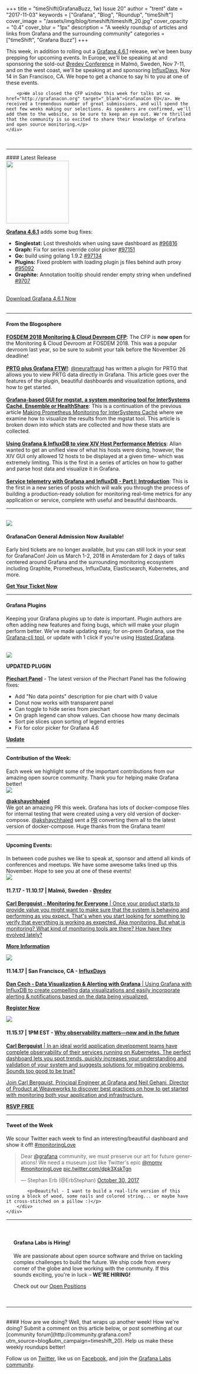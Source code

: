+++
title = "timeShift(GrafanaBuzz, 1w) Issue 20"
author = "trent"
date = "2017-11-03"
keywords = ["Grafana", "Blog", "Roundup", "timeShift"]
cover_image = "/assets/img/blog/timeshift/timeshift_20.jpg"
cover_opacity = "0.4"
cover_blur = "1px"
description = "A weekly roundup of articles and links from Grafana and the surrounding community"
categories = ["timeShift", "Grafana Buzz"]
+++

<div class="row row--no-gutters">
	<div class="col col--sm-12">
		<p>This week, in addition to rolling out a <a href="https://grafana.com/grafana/download?utm_source=blog&utm_campaign=timeshift_20" target="_blank">Grafana 4.6.1</a> release, we've been busy prepping for upcoming events. In Europe, we'll be speaking at and sponsoring the sold-out <a href="http://www.oredev.org" target="_blank">Øredev Conference</a> in Malmö, Sweden, Nov 7-11, and on the west coast, we'll be speaking at and sponsoring <a href="https://influxdays.com/" target="_blank">InfluxDays</a>, Nov 14 in San Francisco, CA. We hope to get a chance to say hi to you at one of these events.</p>
		
		<p>We also closed the CFP window this week for talks at <a href="http://grafanacon.org" target="_blank">GrafanaCon EU</a>. We received a tremendous number of great submissions, and will spend the next few weeks making our selections. As speakers are confirmed, we'll add them to the website, so be sure to keep an eye out. We're thrilled that the community is so excited to share their knowledge of Grafana and open source monitoring.</p>
	</div>
</div>

<br />
<hr />
#### Latest Release

<div class="row row--no-gutters blog-plugin-grid">
	<div class="col col--sm-3">
		<img src="/assets/img/blog/timeshift/grafana_release_icon.png" width="170" />
	</div>
	<div class="col col--sm-9">
		<p>
			<strong><a href="https://grafana.com/grafana/download/?utm_source=blog&utm_campaign=timeshift_20" target="_blank">Grafana 4.6.1</a></strong> adds some bug fixes:
		</p>
		<ul>
			<li><strong>Singlestat:</strong> Lost thresholds when using save dashboard as <a href="https://github.com/grafana/grafana/issues/9681" target="_blank">#96816</a></li>
			<li><strong>Graph:</strong> Fix for series override color picker <a href="https://github.com/grafana/grafana/issues/9715" target="_blank">#97151</a></li>
			<li><strong>Go:</strong> build using golang 1.9.2 <a href="https://github.com/grafana/grafana/issues/9713" target="_blank">#97134</a></li>
			<li><strong>Plugins:</strong> Fixed problem with loading plugin js files behind auth proxy <a href="https://github.com/grafana/grafana/issues/9509" target="_blank">#95092</a></li>
			<li><strong>Graphite:</strong> Annotation tooltip should render empty string when undefined <a href="https://github.com/grafana/grafana/issues/9707" target="_blank">#9707</a></li>
		</ul>
		<br />
		<a href="https://grafana.com/grafana/download/?utm_source=blog&utm_campaign=timeshift_20" target="_blank" class="btn btn--primary">Download Grafana 4.6.1 Now</a>
	</div>
</div>


<br />
<hr />


#### From the Blogosphere
[**FOSDEM 2018 Monitoring &amp; Cloud Devroom CFP**](https://docs.google.com/document/d/1X2ntRpmY58r4iwAxfjk0yhxfVYcK9Xu56qhwR4uD6Og): The CFP is <strong>now open</strong> for the Monitoring &amp; Cloud Devroom at FOSDEM 2018. This was a popular devroom last year, so be sure to submit your talk before the November 26 deadline!
<br />
<br />
[**PRTG plus Grafana FTW!**](https://blog.paessler.com/prtg-plus-grafana-ftw): <a href="https://github.com/neuralfraud" target="_blank">@neuralfraud</a> has written a plugin for PRTG that allows you to view PRTG data directly in Grafana. This article goes over the features of the plugin, beautiful dashboards and visualization options, and how to get started.
<br />
<br />
[**Grafana-based GUI for mgstat, a system monitoring tool for InterSystems Caché, Ensemble or HealthShare**](https://community.intersystems.com/post/grafana-based-gui-mgstat-system-monitoring-tool-intersystems-cach%C3%A9-ensemble-or-healthshare): This is a continuation of the previous article [Making Prometheus Monitoring for InterSystems Caché](https://community.intersystems.com/post/making-prometheus-monitoring-intersystems-cach%C3%A9) where we examine how to visualize the results from the mgstat tool. This article is broken down into which stats are collected and how these stats are collected.
<br />
<br />
[**Using Grafana &amp; InfluxDB to view XIV Host Performance Metrics**](https://allanmcaleavyblog.wordpress.com/2017/11/03/using-grafana-inlfuxdb-to-view-xiv-host-performance-metrics/): Allan wanted to get an unified view of what his hosts were doing, however, the XIV GUI only allowed 12 hosts to be displayed at a given time– which was extremely limiting. This is the first in a series of articles on how to gather and parse host data and visualize it in Grafana.
<br />
<br />
[**Service telemetry with Grafana and InfluxDB - Part I: Introduction**](https://ruimarques.io/blog/service-telemetry-with-grafana-and-influxdb-part-i-introduction/): This is the first in a new series of posts which will walk you through the process of building a production-ready solution for monitoring real-time metrics for any application or service, complete with useful and beautiful dashboards.
<hr />
<br />

<div class="row row--md-gutters blog-plugin-grid">
	<div class="col col--sm-3 blog-plugin-grid__item">
		<img style="border-radius: 0;" src="/assets/img/blog/timeshift/grafanacon_eu_announcement.png" />
	</div>
	<div class="col col--sm-9 blog-plugin-grid__item">
		<h4>GrafanaCon General Admission Now Available!</h4>
		<p>
			Early bird tickets are no longer available, but you can still lock in your seat for GrafanaCon! Join us March 1-2, 2018 in Amsterdam for 2 days of talks centered around Grafana and the surrounding monitoring ecosystem including Graphite, Prometheus, InfluxData, Elasticsearch, Kubernetes, and more.
		</p>
		<p>
			<a class="btn btn--grafanacon" href="https://ti.to/grafanacon/grafanacon-eu/with/mzbin4ciuxq" target="_blank"><strong>Get Your Ticket Now</strong></a>
		</p>
	</div>
</div>


<hr />

#### Grafana Plugins
Keeping your Grafana plugins up to date is important. Plugin authors are often adding new features and fixing bugs, which will make your plugin perform better. We've made updating easy; for on-prem Grafana, use the <a href="http://docs.grafana.org/administration/cli/#grafana-cli?utm_source=blog&utm_campaign=timeshift_20" target="_blank">Grafana-cli tool</a>, or update with 1 click if you're using <a href="https://grafana.com/cloud/grafana?utm_source=blog&utm_campaign=timeshift_20" target="_blank">Hosted Grafana</a>.

<br />
<div class="blog-plugin">
	<div class="row row--md-gutters blog-plugin-grid">
		<div class="col col--sm-2 blog-plugin-grid__item">
			<img style="border-radius: 4px;" src="https://grafana.com/api/plugins/grafana-piechart-panel/versions/1.1.6/logos/large" />
		</div>
		<div class="col col--sm-10 blog-plugin-grid__item">
			<p>
				<div class="updated-plugin-tag"><strong>UPDATED PLUGIN</strong></div><br/>
				<strong><a href="https://grafana.com/plugins/grafana-piechart-panel?utm_source=blog&utm_campaign=timeshift_20" target="_blank">Piechart Panel</a></strong> - The latest version of the Piechart Panel has the following fixes:
			<p>
			<ul>
				<li>Add "No data points" description for pie chart with 0 value</li>
				<li>Donut now works with transparent panel</li>
				<li>Can toggle to hide series from piechart</li>
				<li>On graph legend can show values. Can choose how many decimals</li>
				<li>Sort pie slices upon sorting of legend entries</li>
				<li>Fix for color picker for Grafana 4.6</li>
			</ul>
				<a class="btn btn-outline btn-small" href="https://grafana.com/plugins/grafana-piechart-panel?utm_source=blog&utm_campaign=timeshift_20" target="_blank"><strong>Update</strong></a>
			</p>
		</div>
	</div>
</div>

<hr />

<h4>Contribution of the Week:</h4>
Each week we highlight some of the important contributions from our amazing open source community. Thank you for helping make Grafana better!
<div class="blog-plugin">
	<div class="row row--md-gutters blog-plugin-grid">
		<div class="col col--sm-2 blog-plugin-grid__item">
			<img class="mvc" src="https://avatars1.githubusercontent.com/u/10204475?s=460&v=4" />
		</div>
		<div class="col col--sm-10 blog-plugin-grid__item">
			<p>
				<strong><a href="https://github.com/akshaychhajed" target="_blank">@akshaychhajed</a></strong><br/>
				We got an amazing PR this week. Grafana has lots of docker-compose files for internal testing that were created using a very old version of docker-compose. <a href="https://github.com/akshaychhajed" target="_blank">@akshaychhajed</a> sent a <a href="https://github.com/grafana/grafana/pull/9741" target="_blank">PR</a> converting them all to the latest version of docker-compose. Huge thanks from the Grafana team!
			</p>
		</div>
	</div>
</div>

<hr />

<h4>Upcoming Events:</h4>
In between code pushes we like to speak at, sponsor and attend all kinds of conferences and meetups. We have some awesome talks lined up this November. Hope to see you at one of these events!

<br />
<div class="blog-plugin">
	<div class="row row--md-gutters blog-plugin-grid">
		<div class="col col--sm-3 blog-plugin-grid__item">
			<img class="large" src="/assets/img/blog/timeshift/oredev.jpeg" />
		</div>
		<div class="col col--sm-9 blog-plugin-grid__item">
			<h4>
				11.7.17 - 11.10.17 | Malmö, Sweden - <a href="http://www.oredev.org/" target="_blank">Øredev</strong>
			</h4>
			<p>
				<strong>Carl Bergquist - Monitoring for Everyone</strong> | Once your product starts to provide value you might want to make sure that the system is behaving and performing as you expect. That's when you start looking for something to verify that everything is working as expected. Aka monitoring. But what is monitoring? What kind of monitoring tools are there? How have they evolved lately?
			</p>
			<p>
				<a class="btn btn-outline btn-small" href="http://www.oredev.org/" target="_blank"><strong>More Information</strong></a>
			</p>
		</div>
	</div>
</div>
<div class="blog-plugin">
	<div class="row row--md-gutters blog-plugin-grid">
		<div class="col col--sm-3 blog-plugin-grid__item">
			<img class="large" src="/assets/img/blog/timeshift/influxdays.png" />
		</div>
		<div class="col col--sm-9 blog-plugin-grid__item">
			<h4>
				11.14.17 | San Francisco, CA - <a href="https://influxdays.com/register/" target="_blank">InfluxDays</strong>
			</h4>
			<p>
				<strong>Dan Cech - Data Visualization &amp; Alerting with Grafana</strong> | Using Grafana with InfluxDB to create compelling data visualizations and easily incorporate alerting & notifications based on the data being visualized.
			</p>
			<p>
				<a class="btn btn-outline btn-small" href="https://influxdays.com/register/" target="_blank"><strong>Register Now</strong></a>
			</p>
		</div>
	</div>
</div>
<div class="blog-plugin">
	<div class="row row--md-gutters blog-plugin-grid">
		<div class="col col--sm-3 blog-plugin-grid__item">
			<img class="large" src="/assets/img/blog/timeshift/webinar.png" />
		</div>
		<div class="col col--sm-9 blog-plugin-grid__item">
			<h4>
				11.15.17 | 1PM EST - <a href="https://go.weave.works/november-grafana-webinar.html?LSD=Grafana%20Website&Source=Co-Sponsor%20for%20Event" target="_blank">Why observability matters—now and in the future</strong>
			</h4>
			<p>
				<strong>Carl Bergquist</strong> | In an ideal world application development teams have complete observability of their services running on Kubernetes. The perfect dashboard lets you spot trends, quickly increases your understanding and validation of your system and suggests solutions for mitigating problems. Sounds too good to be true?
			</p>
			<p>
				Join Carl Bergquist, Principal Engineer at Grafana and Neil Gehani, Director of Product at Weaveworks to discover best practices on how to get started with monitoring both your application and infrastructure.
			</p>
			<p>
				<a class="btn btn-outline btn-small" href="https://go.weave.works/november-grafana-webinar.html?LSD=Grafana%20Website&Source=Co-Sponsor%20for%20Event" target="_blank"><strong>RSVP FREE</strong></a>
			</p>
		</div>
	</div>
</div>
<hr />


<div>
	<div class="row row--md-gutters">
		<div class="col col--sm-12">
			<h4>Tweet of the Week</h4>
			We scour Twitter each week to find an interesting/beautiful dashboard and show it off! <a href="https://twitter.com/hashtag/monitoringlove?src=hash" target="_blank">#monitoringLove</a>
			<blockquote class="twitter-tweet" data-lang="en"><p lang="en" dir="ltr">Dear <a href="https://twitter.com/grafana?ref_src=twsrc%5Etfw">@grafana</a> community, we must preserve our art for future generations! We need a museum just like Twitter&#39;s epic <a href="https://twitter.com/momv?ref_src=twsrc%5Etfw">@momv</a> <a href="https://twitter.com/hashtag/monitoringLove?src=hash&amp;ref_src=twsrc%5Etfw">#monitoringLove</a> <a href="https://t.co/dpk3XskTgn">pic.twitter.com/dpk3XskTgn</a></p>&mdash; Stephan Erb (@ErbStephan) <a href="https://twitter.com/ErbStephan/status/925134649705234432?ref_src=twsrc%5Etfw">October 30, 2017</a></blockquote>
			<script async src="https://platform.twitter.com/widgets.js" charset="utf-8"></script>


			<p>Beautiful - I want to build a real-life version of this using a block of wood, some nails and colored string... or maybe have it cross-stitched on a pillow :)</p>
		</div>
	</div>
</div>

<hr />

<div style=" padding: 20px; background: url(/assets/img/blog/timeshift/polygon_texture_black.jpg); background-size: cover; border-radius: 4px;">
	<h4>Grafana Labs is Hiring!</h4>
	<p>We are passionate about open source software and thrive on tackling complex challenges to build the future. We ship code from every corner of the globe and love working with the community. If this sounds exciting, you're in luck – <strong>WE'RE HIRING!</strong></p>
	<p>Check out our <a class="btn btn-outline" href="https://grafana.com/about/hiring?utm_source=blog&utm_campaign=timeshift_20" target="_blank">Open Positions</a></p>
</div>


<hr />
<br />
#### How are we doing?
Well, that wraps up another week! How we're doing? Submit a comment on this article below, or post something at our [community forum](http://community.grafana.com?utm_source=blog&utm_campaign=timeshift_20). Help us make these weekly roundups better!

Follow us on [Twitter](http://twitter.com/grafana), like us on [Facebook](http://facebook.com/grafana), and join the [Grafana Labs community](http://grafana.com/signup?utm_source=blog&utm_campaign=timeshift_20).



